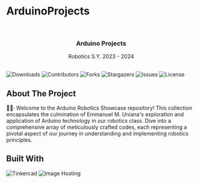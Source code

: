 # ArduinoProjects

<br/>
<p align="center">
  <h3 align="center">Arduino Projects</h3>

  <p align="center">
    Robotics S.Y. 2023 - 2024
    <br/>
    <br/>
  </p>
</p>

![Downloads](https://img.shields.io/github/downloads/EmmanuelUniana17/ArduinoProjects/total) ![Contributors](https://img.shields.io/github/contributors/EmmanuelUniana17/ArduinoProjects?color=dark-green) ![Forks](https://img.shields.io/github/forks/EmmanuelUniana17/ArduinoProjects?style=social) ![Stargazers](https://img.shields.io/github/stars/EmmanuelUniana17/ArduinoProjects?style=social) ![Issues](https://img.shields.io/github/issues/EmmanuelUniana17/ArduinoProjects) ![License](https://img.shields.io/github/license/EmmanuelUniana17/ArduinoProjects) 

## About The Project

🧙‍♂️: Welcome to the Arduino Robotics Showcase repository! This collection encapsulates the culmination of Emmanuel M. Uniana's exploration and application of Arduino technology in our robotics class. Dive into a comprehensive array of meticulously crafted codes, each representing a pivotal aspect of our journey in understanding and implementing robotics principles.

## Built With

![Tinkercad](https://img.shields.io/badge/Software-Tinkercad-blue)
![Image Hosting](https://img.shields.io/badge/Image_Hosting-Imgur-green)
